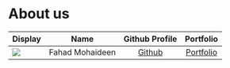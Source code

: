 # About us

Display |      Name       | Github Profile | Portfolio 
--------|:---------------:|:--------------:|:---------:
![](https://via.placeholder.com/100.png?text=Photo) | Fahad Mohaideen | [Github](https://github.com/) | [Portfolio](docs/team/fahadmohaideen.md)

